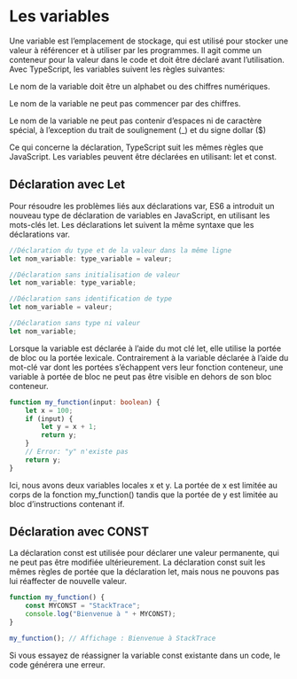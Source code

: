 # Les variables

Une variable est l’emplacement de stockage, qui est utilisé pour stocker une valeur à référencer et à utiliser par les
programmes. Il agit comme un conteneur pour la valeur dans le code et doit être déclaré avant l’utilisation. Avec
TypeScript, les variables suivent les règles suivantes:

Le nom de la variable doit être un alphabet ou des chiffres numériques.

Le nom de la variable ne peut pas commencer par des chiffres.

Le nom de la variable ne peut pas contenir d’espaces ni de caractère spécial, à l’exception du trait de soulignement (_)
et du signe dollar ($)

Ce qui concerne la déclaration, TypeScript suit les mêmes règles que JavaScript. Les variables peuvent être déclarées en
utilisant: let et const.

## Déclaration avec Let

Pour résoudre les problèmes liés aux déclarations var, ES6 a introduit un nouveau type de déclaration de variables en
JavaScript, en utilisant les mots-clés let. Les déclarations let suivent la même syntaxe que les déclarations var.

```ts
//Déclaration du type et de la valeur dans la même ligne
let nom_variable: type_variable = valeur;

//Déclaration sans initialisation de valeur
let nom_variable: type_variable;

//Déclaration sans identification de type
let nom_variable = valeur;

//Déclaration sans type ni valeur
let nom_variable;

```

Lorsque la variable est déclarée à l’aide du mot clé let, elle utilise la portée de bloc ou la portée lexicale.
Contrairement à la variable déclarée à l’aide du mot-clé var dont les portées s’échappent vers leur fonction conteneur,
une variable à portée de bloc ne peut pas être visible en dehors de son bloc conteneur.

```ts
function my_function(input: boolean) {
    let x = 100;
    if (input) {
        let y = x + 1;
        return y;
    }
    // Error: "y" n'existe pas 
    return y;
}
```

Ici, nous avons deux variables locales x et y. La portée de x est limitée au corps de la fonction my_function() tandis
que la portée de y est limitée au bloc d’instructions contenant if.

## Déclaration avec CONST

La déclaration const est utilisée pour déclarer une valeur permanente, qui ne peut pas être modifiée ultérieurement. La
déclaration const suit les mêmes règles de portée que la déclaration let, mais nous ne pouvons pas lui réaffecter de
nouvelle valeur.

```ts
function my_function() {
    const MYCONST = "StackTrace";
    console.log("Bienvenue à " + MYCONST);
}

my_function(); // Affichage : Bienvenue à StackTrace
```

Si vous essayez de réassigner la variable const existante dans un code, le code générera une erreur.